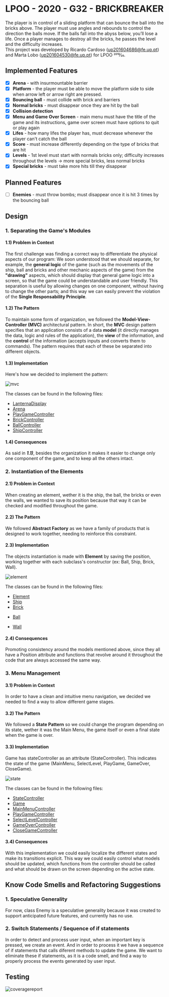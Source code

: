 # LPOO - 2020 - G32 - BRICKBREAKER

The player is in control of a sliding platform that can bounce the ball into the bricks above. The player must use angles and rebounds to control the direction the balls move. If the balls fall into the abyss below, you’ll lose a life. Once a player manages to destroy all the bricks, he passes the level and the difficulty increases.  
This project was developed by Ricardo Cardoso (up201604686@fe.up.pt) and Marta Lobo (up201604530@fe.up.pt) for LPOO 2019⁄20.


## Implemented Features
- [x] **Arena** - with insurmountable barrier
- [x] **Platform** - the player must be able to move the platform side to side when arrow left or arrow right are pressed.
- [x] **Bouncing ball** - must collide with brick and barriers
- [x] **Normal bricks** - must disappear once they are hit by the ball
- [x] **Collision detection** 
- [x] **Menu and Game Over Screen** - main menu must have the title of the game and its instructions, game over screen must have options to quit or play again
- [x] **Lifes** - how many lifes the player has, must decrease whenever the player can't catch the ball
- [x] **Score** - must increase differently depending on the type of bricks that are hit 
- [x] **Levels** - 1st level must start with normals bricks only; difficulty increases throughout the levels -> more special bricks, less normal bricks
- [x] **Special bricks** - must take more hits till they disappear 

## Planned Features
- [ ] **Enemies** - must throw bombs; must disappear once it is hit 3 times by the bouncing ball


## Design 
### 1. Separating the Game's Modules
#### 1.1) Problem in Context
The first challenge was finding a correct way to differentiate the physical aspects of our program: 
We soon understood that we should separate, for example, the **general logic** of the game (such as the movements of the ship, ball and bricks and other mechanic aspects of the game) from the **"drawing"** aspects, which should display that general game logic into a screen, so that the game could be understandable and user friendly. 
This separation is useful by allowing changes on one component, without having to change the other parts; and this way we can easily prevent the violation of the **Single Responsability Principle**.

#### 1.2) The Pattern
To maintain some form of organization, we followed the **Model-View-Controller (MVC)** architectural pattern.
In short, the **MVC** design pattern specifies that an application consists of a data **model** (it directly manages the data, logic and rules of the application),
the **view** of the information, and the **control** of the information (accepts inputs and converts them to commands). 
The pattern requires that each of these be separated into different objects. 

#### 1.3) Implementation
Here's how we decided to implement the pattern:

![mvc](mvc.png) 

The classes can be found in the following files:

* [LanternaDisplay](../src/main/java/View/LanternaDisplay.java)
* [Arena](../src/main/java/Model/Arena.java)
* [PlayGameController](../src/main/java/Controller/PlayGameController.java)
* [BrickController](../src/main/java/View/LanternaDisplay.java)
* [BallController](../src/main/java/View/LanternaDisplay.java)
* [ShipController](../src/main/java/View/LanternaDisplay.java)

#### 1.4) Consequences
As said in _**1.1)**_, besides the organization it makes it easier to change only one component of the game, and to keep all the others intact.

### 2. Instantiation of the Elements
#### 2.1) Problem in Context 
When creating an element, wether it is the ship, the ball, the bricks or even the walls, we wanted to save its position because that way it can be checked and modified throughout the game.

#### 2.2) The Pattern
We followed **Abstract Factory** as we have a family of products that is designed to work together, needing to reinforce this constraint.

#### 2.3) Implementation
The objects instantiation is made with **Element** by saving the position, working together with each subclass's constructor (ex: Ball, Ship, Brick, Wall). 

![element](element.png) 

The classes can be found in the following files:

* [Element](../src/main/java/Model/Element.java)
* [Ship](../src/main/java/Model/Ship.java)
* [Brick](../src/main/java/Model/Brick.java)
+ [Ball](../src/main/java/Model/Ball.java)
* [Wall](../src/main/java/Model/Wall.java)


#### 2.4) Consequences
Promoting consistency around the models mentioned above, since they all have a Position attribute and functions that revolve around it throughout the code that are always accessed the same way. 

### 3. Menu Management
#### 3.1) Problem in Context 
In order to have a clean and intuitive menu navigation, we decided we needed to find a way to allow different game stages.

#### 3.2) The Pattern
We followed a **State Pattern** so we could change the program depending on its state, wether it was the Main Menu, the game itself or even a final state when the game is over.  

#### 3.3) Implementation
Game has stateController as an attribute (StateController). This indicates the state of the game (MainMenu, SelectLevel, PlayGame, GameOver, CloseGame).

![state](state.png) 

The classes can be found in the following files:

* [StateController](../src/main/java/Controller/StateController.java)
* [Game](../src/main/java/Controller/Game.java)
* [MainMenuController](../src/main/java/Controller/MainMenuController.java)
* [PlayGameController](../src/main/java/Controller/PlayGameController.java)
* [SelectLevelController](../src/main/java/Controller/SelectLevelController.java)
* [GameOverController](../src/main/java/Controller/GameOverController.java)
* [CloseGameController](../src/main/java/Controller/CloseGameController.java)

#### 3.4) Consequences
With this implementation we could easily localize the different states and make its transitions explicit. This way we could easily control what models should be updated, which functions from the controller should be called and what should be drawn on the screen depending on the active state.

## Know Code Smells and Refactoring Suggestions 
### 1. Speculative Generality
For now, class Enemy is a speculative generality because it was created to support anticipated future features, and currently has no use.

### 2. Switch Statements / Sequence of if statements
In order to detect and process user input, when an important key is pressed, we create an event. 
And in order to process it we have a sequence of if statements that calls diferent methods to update the game. We want to eliminate these if statements, as it is a code smell, and find a way to properly process the events generated by user input.

## Testing
![coveragereport](coverage.png) 

